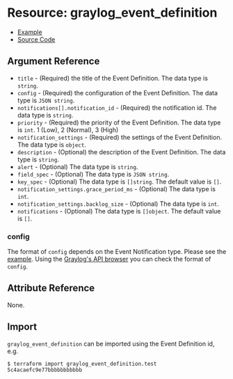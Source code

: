# Resource: graylog_event_definition

* [Example](https://github.com/hen2001/terraform-provider-graylog/blob/master/examples/v0.12/event_definition.tf)
* [Source Code](https://github.com/hen2001/terraform-provider-graylog/blob/master/graylog/resource/event/definition/resource.go)

## Argument Reference

* `title` - (Required) the title of the Event Definition. The data type is `string`.
* `config` - (Required) the configuration of the Event Definition. The data type is `JSON string`.
* `notifications[].notification_id` - (Required) the notification id. The data type is `string`.
* `priority` - (Required) the priority of the Event Definition. The data type is `int`. 1 (Low), 2 (Normal), 3 (High)
* `notification_settings` - (Required) the settings of the Event Definition. The data type is `object`.
* `description` - (Optional) the description of the Event Definition. The data type is `string`.
* `alert` - (Optional) The data type is `string`.
* `field_spec` - (Optional) The data type is `JSON string`.
* `key_spec` - (Optional) The data type is `[]string`. The default value is `[]`.
* `notification_settings.grace_period_ms` - (Optional) The data type is `int`.
* `notification_settings.backlog_size` - (Optional) The data type is `int`.
* `notifications` - (Optional) The data type is `[]object`. The default value is `[]`.

### config

The format of `config` depends on the Event Notification type.
Please see the [example](https://github.com/hen2001/terraform-provider-graylog/blob/master/examples/v0.12/event_definition.tf).
Using the [Graylog's API browser](https://docs.graylog.org/en/3.1/pages/configuration/rest_api.html) you can check the format of `config`.

## Attribute Reference

None.

## Import

`graylog_event_definition` can be imported using the Event Definition id, e.g.

```console
$ terraform import graylog_event_definition.test 5c4acaefc9e77bbbbbbbbbbb
```
